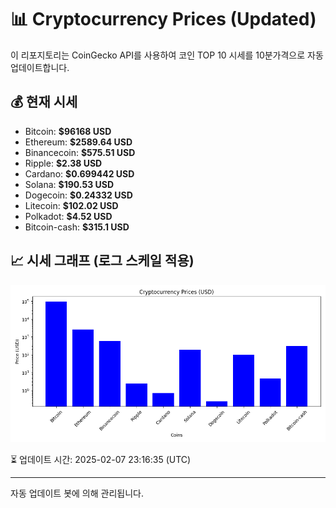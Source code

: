 
# 📊 Cryptocurrency Prices (Updated)

이 리포지토리는 CoinGecko API를 사용하여 코인 TOP 10 시세를 10분가격으로 자동 업데이트합니다.

## 💰 현재 시세
- Bitcoin: **$96168 USD**
- Ethereum: **$2589.64 USD**
- Binancecoin: **$575.51 USD**
- Ripple: **$2.38 USD**
- Cardano: **$0.699442 USD**
- Solana: **$190.53 USD**
- Dogecoin: **$0.24332 USD**
- Litecoin: **$102.02 USD**
- Polkadot: **$4.52 USD**
- Bitcoin-cash: **$315.1 USD**

## 📈 시세 그래프 (로그 스케일 적용)
![Crypto Prices](crypto_prices.png)

⏳ 업데이트 시간: 2025-02-07 23:16:35 (UTC)

---
자동 업데이트 봇에 의해 관리됩니다.
